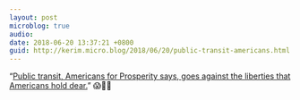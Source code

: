```yaml
---
layout: post
microblog: true
audio: 
date: 2018-06-20 13:37:21 +0800
guid: http://kerim.micro.blog/2018/06/20/public-transit-americans.html
---
```

“[Public transit, Americans for Prosperity says, goes against the liberties that Americans hold dear.](https://www.nytimes.com/2018/06/19/climate/koch-brothers-public-transit.html)” 😱🤬🤮
